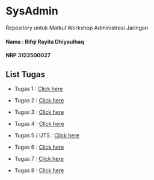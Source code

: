 # SysAdmin

Repository untuk Matkul Workshop Administrasi Jaringan

#### Nama : Rifqi Rayita Dhiyaulhaq

#### NRP 3122500027

## List Tugas

- Tugas 1 : [Click here](https://github.com/rifqirayita8/SysAdmin-3122500027/tree/main/Tugas%201)

- Tugas 2 : [Click here](https://github.com/rifqirayita8/SysAdmin-3122500027/tree/main/Tugas%202)

- Tugas 3 : [Click here](https://github.com/rifqirayita8/SysAdmin-3122500027/tree/main/Tugas%203)

- Tugas 4 : [Click here](https://github.com/rifqirayita8/SysAdmin-3122500027/tree/main/Tugas%204)

- Tugas 5 / UTS : [Click here](https://github.com/rifqirayita8/SysAdmin-3122500027/tree/main/Tugas%205)

- Tugas 6 : [Click here](https://github.com/rifqirayita8/SysAdmin-3122500027/tree/main/Tugas%206)

- Tugas 7 : [Click here](https://github.com/rifqirayita8/SysAdmin-3122500027/tree/main/Tugas%207)

- Tugas 8 : [Click here](https://github.com/rifqirayita8/SysAdmin-3122500027/tree/main/Tugas%208)

##
